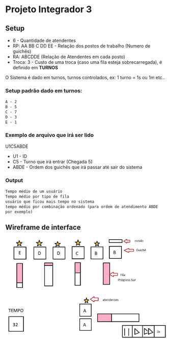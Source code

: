 # Projeto Integrador 3

## Setup

- 6 - Quantidade de atendentes
- RP: AA BB C DD EE - Relação dos postos de trabalho (Numero de guichês)
- RA: ABCDDE (Relação de Atendentes em cada posto)
- Troca: 3 - Custo de uma troca (caso uma fila esteja sobrecarregada), é definido em **TURNOS**

O Sistema é dado em turnos, turnos controlados, ex: 1 turno = 1s ou 1m etc..
### Setup padrão dado em turnos:
```
A - 2
B - 5
C - 7
D - 3
E - 1
```

### Exemplo de arquivo que irá ser lido

U1C5ABDE

- U1 - ID
- C5 - Turno que irá entrar (Chegada 5)
- ABDE - Ordem dos guichês que irá passar até sair do sistema

### Output
```
Tempo médio de um usuário
Tempo médio por tipo de fila
usuário que ficou mais tempo no sistema
tempo médio por combinação ordenado (para ordem de atendimento ABDE por exemplo)
```

## Wireframe de interface

![alt tag](https://github.com/femoreti/Bcc3/blob/master/exemplo%20de%20interface.jpg)
